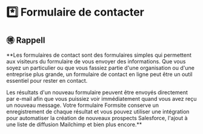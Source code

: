 # *️⃣ Formulaire de contacter 

## 🉐 Rappell 
**Les formulaires de contact sont des formulaires simples qui permettent aux visiteurs du formulaire de vous envoyer des informations. Que vous soyez un particulier ou que vous fassiez partie d'une organisation ou d'une entreprise plus grande, un formulaire de contact en ligne peut être un outil essentiel pour rester en contact.

Les résultats d'un nouveau formulaire peuvent être envoyés directement par e-mail afin que vous puissiez voir immédiatement quand vous avez reçu un nouveau message. Votre formulaire Formsite conserve un enregistrement de chaque résultat et vous pouvez utiliser une intégration pour automatiser la création de nouveaux prospects Salesforce, l'ajout à une liste de diffusion Mailchimp et bien plus encore.**

